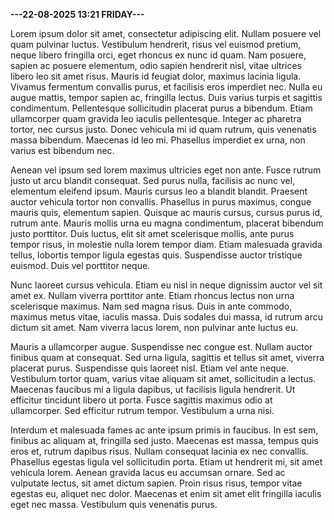  <b>---22-08-2025 13:21 FRIDAY---</b>

Lorem ipsum dolor sit amet, consectetur adipiscing elit. Nullam posuere vel quam pulvinar luctus. Vestibulum hendrerit, risus vel euismod pretium, neque libero fringilla orci, eget rhoncus ex nunc id quam. Nam posuere, sapien ac posuere elementum, odio sapien hendrerit nisl, vitae ultrices libero leo sit amet risus. Mauris id feugiat dolor, maximus lacinia ligula. Vivamus fermentum convallis purus, et facilisis eros imperdiet nec. Nulla eu augue mattis, tempor sapien ac, fringilla lectus. Duis varius turpis et sagittis condimentum. Pellentesque sollicitudin placerat purus a bibendum. Etiam ullamcorper quam gravida leo iaculis pellentesque. Integer ac pharetra tortor, nec cursus justo. Donec vehicula mi id quam rutrum, quis venenatis massa bibendum. Maecenas id leo mi. Phasellus imperdiet ex urna, non varius est bibendum nec.

Aenean vel ipsum sed lorem maximus ultricies eget non ante. Fusce rutrum justo ut arcu blandit consequat. Sed purus nulla, facilisis ac nunc vel, elementum eleifend ipsum. Mauris cursus leo a blandit blandit. Praesent auctor vehicula tortor non convallis. Phasellus in purus maximus, congue mauris quis, elementum sapien. Quisque ac mauris cursus, cursus purus id, rutrum ante. Mauris mollis urna eu magna condimentum, placerat bibendum justo porttitor. Duis luctus, elit sit amet scelerisque mollis, ante purus tempor risus, in molestie nulla lorem tempor diam. Etiam malesuada gravida tellus, lobortis tempor ligula egestas quis. Suspendisse auctor tristique euismod. Duis vel porttitor neque.

Nunc laoreet cursus vehicula. Etiam eu nisl in neque dignissim auctor vel sit amet ex. Nullam viverra porttitor ante. Etiam rhoncus lectus non urna scelerisque maximus. Nam sed magna risus. Duis in ante commodo, maximus metus vitae, iaculis massa. Duis sodales dui massa, id rutrum arcu dictum sit amet. Nam viverra lacus lorem, non pulvinar ante luctus eu.

Mauris a ullamcorper augue. Suspendisse nec congue est. Nullam auctor finibus quam at consequat. Sed urna ligula, sagittis et tellus sit amet, viverra placerat purus. Suspendisse quis laoreet nisl. Etiam vel ante neque. Vestibulum tortor quam, varius vitae aliquam sit amet, sollicitudin a lectus. Maecenas faucibus mi a ligula dapibus, ut facilisis ligula hendrerit. Ut efficitur tincidunt libero ut porta. Fusce sagittis maximus odio at ullamcorper. Sed efficitur rutrum tempor. Vestibulum a urna nisi.

Interdum et malesuada fames ac ante ipsum primis in faucibus. In est sem, finibus ac aliquam at, fringilla sed justo. Maecenas est massa, tempus quis eros et, rutrum dapibus risus. Nullam consequat lacinia ex nec convallis. Phasellus egestas ligula vel sollicitudin porta. Etiam ut hendrerit mi, sit amet vehicula lorem. Aenean gravida lacus eu accumsan ornare. Sed ac vulputate lectus, sit amet dictum sapien. Proin risus risus, tempor vitae egestas eu, aliquet nec dolor. Maecenas et enim sit amet elit fringilla iaculis eget nec massa. Vestibulum quis venenatis purus.